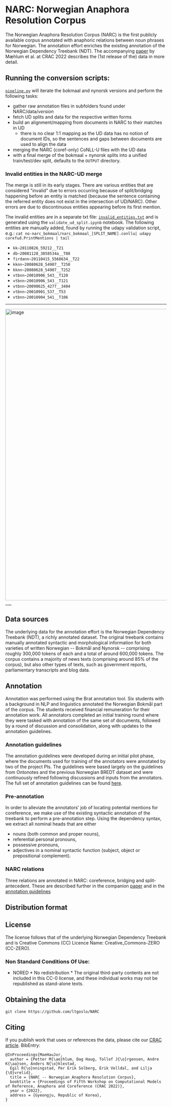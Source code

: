 # NARC: Norwegian Anaphora Resolution Corpus

The Norwegian Anaphora Resolution Corpus (NARC) is the first publicly available corpus annotated with anaphoric relations between noun phrases for Norwegian.
The annotation effort enriches the existing annotation of the Norwegian Dependency Treebank (NDT).
The accompanying [paper](NARC_CRAC.pdf) by Mæhlum et al. at CRAC 2022 describes the (1st release of the) data in more detail.

## Running the conversion scripts:
[`pipeline.py`](pipeline.py) will iterate the bokmaal and nynorsk versions
and perform the following tasks:
- gather raw annotation files in subfolders found under NARC/data/*version*
- fetch UD splits and data for the respective written forms
- build an alignment/mapping from documents in NARC to their matches in UD
  - there is no clear 1:1 mapping as the UD data has no notion of document IDs, 
    so the sentences and gaps between documents are used to align the data
- merging the NARC (coref-only) CoNLL-U files with the UD data
- with a final merge of the bokmaal + nynorsk splits into a unified train/test/dev split, defaults to the `OUTPUT` directory.

### Invalid entities in the NARC-UD merge
The merge is still in its early stages. There are various entities that are considered "invalid" due to errors occurring because of split/bridging happening before an entity is matched (because the sentence containing the referred entity does not exist in the intersection of UD/NARC). Other errors are due to discontinuous entities appearing before its first mention.

The invalid entities are in a separate txt file: [`invalid_entities.txt`](invalid_entities.txt) and is generated using the `validate_ud_split.ipynb` notebook. The following entities are manually added, found by running the udapy validation script, e.g.: `cat no-narc_bokmaal/narc_bokmaal_[SPLIT_NAME].conllu| udapy corefud.PrintMentions | tail`
- `kk~20110826_59212__T21`
- `db~20081128_3858534a__T88`
- `firdann~20110415_5568634__T22`
- `kknn~20080628_54907__T250`
- `kknn~20080628_54907__T252`
- `vtbnn~20010906_543__T120`
- `vtbnn~20010906_543__T121`
- `vtbnn~20090625_4277__3404`
- `vtbnn~20010901_537__T53`
- `vtbnn~20010904_541__T106`

___
<img width="907" alt="image" src="https://user-images.githubusercontent.com/5024871/171003897-1aac6483-0e95-4f38-94c2-13ae1a567d0c.png">
___

## Data sources

The underlying data for the annotation effort is the Norwegian Dependency Treebank (NDT), a richly annotated dataset. 
The original treebank contains  manually  annotated  syntactic and morphological information for both varieties of written Norwegian -- Bokmål and Nynorsk -- comprising roughly 300,000 tokens of each and a total of around 600,000 tokens. The corpus contains a majority of news texts (comprising around 85\% of the corpus), but also other types of texts, such as government reports, parliamentary transcripts and blog data.

## Annotation

Annotation was performed using the Brat annotation tool. 
Six students with a background in NLP and linguistics annotated the Norwegian Bokmål part of the corpus. The students received financial remuneration for their annotation work. All annotators completed an initial training round where they were tasked with annotation of the same set of documents, followed by a round of discussion and consolidation, along with updates to the annotation guidelines.

### Annotation guidelines

The annotation guidelines were developed during an initial pilot phase, where the documents used for training of the annotators were annotated by two of the project PIs. The guidelines were based largely on the guidelines from Ontonotes and the previous Norwegian BREDT dataset and were continuously refined following discussions and inputs from the annotators.
The full set of annotation guidelines can be found [here](guidelines/README.md).

### Pre-annotation

In order to alleviate the annotators' job of locating potential  mentions for coreference, we make use of the existing syntactic annotation of the treebank to perform a pre-annotation step. Using the dependency syntax, we extract all nominal heads that are either 
+ nouns (both common and proper nouns), 
+  referential personal pronouns,  
+  possessive pronouns,
+  adjectives in a nominal syntactic function (subject, object or prepositional complement).

### NARC relations

Three relations are annotated in NARC: coreference, bridging and split-antecedent. These are described further in the companion [paper](NARC_CRAC.pdf) and in the [annotation guidelines](guidelines/README.md)

## Distribution format

## License

The license follows that of the underlying Norwegian Dependency Treebank and is Creative Commons (CC)
Licence Name: Creative_Commons-ZERO (CC-ZERO). 

### Non Standard Conditions Of Use: 
* NORED * No redistribution * The original third-party contents are not included in this CC-0 license, and these individual works may not be republished as stand-alone texts.

## Obtaining the data
```
git clone https://github.com/ltgoslo/NARC
```

## Citing

If you publish work that uses or references the data, please cite our [CRAC article](NARC_CRAC.pdf). BibEntry: 

```
@InProceedings{MaeHauJor,
  author = {Petter M{\ae}hlum, Dag Haug, Tollef J{\o}rgensen, Andre K{\aa}sen, Anders N{\o}klestad, 
  Egil R{\o}nningstad, Per Erik Solberg, Erik Velldal, and Lilja {\O}vrelid},
  title = {NARC -- Norwegian Anaphora Resolution Corpus},
  booktitle = {Proceedings of Fifth Workshop on Computational Models of Reference, Anaphora and Coreference (CRAC 2022)},
  year = {2022},
  address = {Gyeongju, Republic of Korea},
}
```
